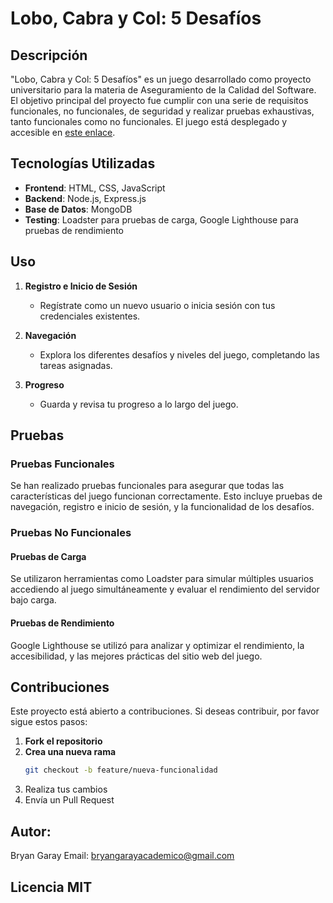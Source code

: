 # Lobo, Cabra y Col: 5 Desafíos

## Descripción

"Lobo, Cabra y Col: 5 Desafíos" es un juego desarrollado como proyecto universitario para la materia de Aseguramiento de la Calidad del Software. El objetivo principal del proyecto fue cumplir con una serie de requisitos funcionales, no funcionales, de seguridad y realizar pruebas exhaustivas, tanto funcionales como no funcionales. El juego está desplegado y accesible en [este enlace](https://bg-lcc-game.onrender.com/login).

## Tecnologías Utilizadas

- **Frontend**: HTML, CSS, JavaScript
- **Backend**: Node.js, Express.js
- **Base de Datos**: MongoDB
- **Testing**: Loadster para pruebas de carga, Google Lighthouse para pruebas de rendimiento

## Uso

1. **Registro e Inicio de Sesión**
   - Regístrate como un nuevo usuario o inicia sesión con tus credenciales existentes.

2. **Navegación**
   - Explora los diferentes desafíos y niveles del juego, completando las tareas asignadas.

3. **Progreso**
   - Guarda y revisa tu progreso a lo largo del juego.

## Pruebas

### Pruebas Funcionales

Se han realizado pruebas funcionales para asegurar que todas las características del juego funcionan correctamente. Esto incluye pruebas de navegación, registro e inicio de sesión, y la funcionalidad de los desafíos.

### Pruebas No Funcionales

#### Pruebas de Carga

Se utilizaron herramientas como Loadster para simular múltiples usuarios accediendo al juego simultáneamente y evaluar el rendimiento del servidor bajo carga.

#### Pruebas de Rendimiento

Google Lighthouse se utilizó para analizar y optimizar el rendimiento, la accesibilidad, y las mejores prácticas del sitio web del juego.

## Contribuciones

Este proyecto está abierto a contribuciones. Si deseas contribuir, por favor sigue estos pasos:

1. **Fork el repositorio**
2. **Crea una nueva rama**
   ```bash
   git checkout -b feature/nueva-funcionalidad
3. Realiza tus cambios
4. Envía un Pull Request

## Autor: 
Bryan Garay
Email: bryangarayacademico@gmail.com

## Licencia MIT
